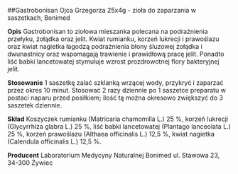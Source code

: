 ##Gastrobonisan Ojca Grzegorza 25x4g - zioła do zaparzania w saszetkach, Bonimed

**Opis** Gastrobonisan to ziołowa mieszanka polecana na podrażnienia przełyku, żołądka oraz jelit. Kwiat rumianku, korzeń lukrecji i prawoślazu oraz kwiat nagietka łagodzą podrażnienia błony śluzowej żołądka i dwunastnicy oraz wspomagają trawienie i prawidłową pracę jelit. Ponadto liść babki lancetowatej stymuluje wzrost prozdrowotnej flory bakteryjnej jelit. 

**Stosowanie** 1 saszetkę zalać szklanką wrzącej wody, przykryć i zaparzać przez okres 10 minut. Stosować 2 razy dziennie po 1 saszetce preparatu w postaci naparu przed posiłkiem; ilość tą można okresowo zwiększyć do 3 saszetek dziennie.

**Skład** Koszyczek rumianku (Matricaria chamomilla L.) 25 %, korzeń lukrecji (Glycyrrhiza glabra L.) 25 %, liść babki lancetowatej (Plantago lanceolata L.) 25 %, korzeń prawoślazu (Althaea officinalis L.) 12,5 %, kwiat nagietka (Calendula officinalis L.) 12,5 %.

**Producent** Laboratorium Medycyny Naturalnej Bonimed
ul. Stawowa 23, 34-300 Żywiec
